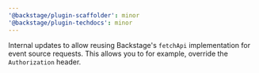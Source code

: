 ```yaml
---
'@backstage/plugin-scaffolder': minor
'@backstage/plugin-techdocs': minor
---
```


Internal updates to allow reusing Backstage's `fetchApi` implementation for event source requests. This allows you to for example, override the `Authorization` header.
